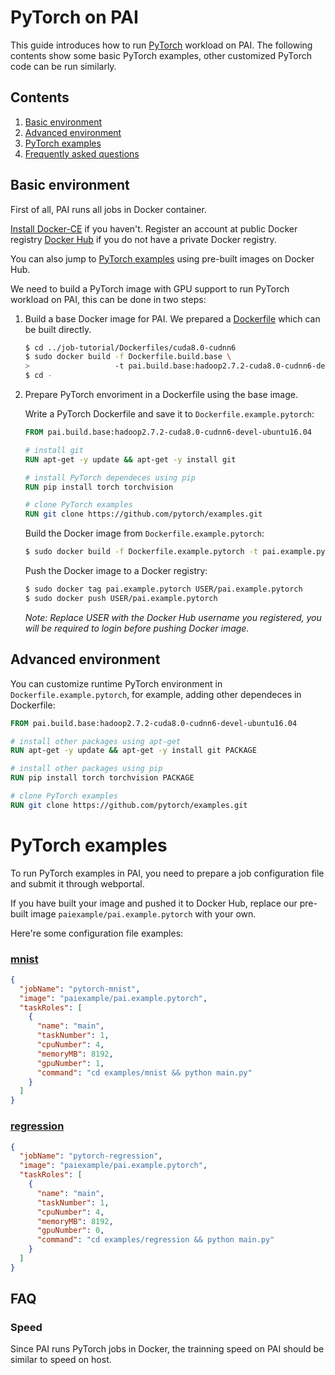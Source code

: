 <!--
  Copyright (c) Microsoft Corporation
  All rights reserved.

  MIT License

  Permission is hereby granted, free of charge, to any person obtaining a copy of this software and associated
  documentation files (the "Software"), to deal in the Software without restriction, including without limitation
  the rights to use, copy, modify, merge, publish, distribute, sublicense, and/or sell copies of the Software, and
  to permit persons to whom the Software is furnished to do so, subject to the following conditions:
  The above copyright notice and this permission notice shall be included in all copies or substantial portions of the Software.

  THE SOFTWARE IS PROVIDED *AS IS*, WITHOUT WARRANTY OF ANY KIND, EXPRESS OR IMPLIED, INCLUDING
  BUT NOT LIMITED TO THE WARRANTIES OF MERCHANTABILITY, FITNESS FOR A PARTICULAR PURPOSE AND
  NONINFRINGEMENT. IN NO EVENT SHALL THE AUTHORS OR COPYRIGHT HOLDERS BE LIABLE FOR ANY CLAIM,
  DAMAGES OR OTHER LIABILITY, WHETHER IN AN ACTION OF CONTRACT, TORT OR OTHERWISE, ARISING FROM,
  OUT OF OR IN CONNECTION WITH THE SOFTWARE OR THE USE OR OTHER DEALINGS IN THE SOFTWARE.
-->


# PyTorch on PAI

This guide introduces how to run [PyTorch](http://pytorch.org/) workload on PAI.
The following contents show some basic PyTorch examples, other customized PyTorch code can be run similarly.


## Contents

1. [Basic environment](#basic-environment)
2. [Advanced environment](#advanced-environment)
3. [PyTorch examples](#pytorch-examples)
4. [Frequently asked questions](#faq)


## Basic environment

First of all, PAI runs all jobs in Docker container.

[Install Docker-CE](https://docs.docker.com/install/linux/docker-ce/ubuntu/) if you haven't. Register an account at public Docker registry [Docker Hub](https://hub.docker.com/) if you do not have a private Docker registry.

You can also jump to [PyTorch examples](#pytorch-examples) using pre-built images on Docker Hub.

We need to build a PyTorch image with GPU support to run PyTorch workload on PAI, this can be done in two steps:

1. Build a base Docker image for PAI. We prepared a [Dockerfile](../../job-tutorial/Dockerfiles/cuda8.0-cudnn6/Dockerfile.build.base) which can be built directly.

    ```bash
    $ cd ../job-tutorial/Dockerfiles/cuda8.0-cudnn6
    $ sudo docker build -f Dockerfile.build.base \
    >                   -t pai.build.base:hadoop2.7.2-cuda8.0-cudnn6-devel-ubuntu16.04 .
    $ cd -
    ```

2. Prepare PyTorch envoriment in a Dockerfile using the base image.

    Write a PyTorch Dockerfile and save it to `Dockerfile.example.pytorch`:

    ```dockerfile
    FROM pai.build.base:hadoop2.7.2-cuda8.0-cudnn6-devel-ubuntu16.04

    # install git
    RUN apt-get -y update && apt-get -y install git

    # install PyTorch dependeces using pip
    RUN pip install torch torchvision

    # clone PyTorch examples
    RUN git clone https://github.com/pytorch/examples.git
    ```

    Build the Docker image from `Dockerfile.example.pytorch`:

    ```bash
    $ sudo docker build -f Dockerfile.example.pytorch -t pai.example.pytorch .
    ```

    Push the Docker image to a Docker registry:

    ```bash
    $ sudo docker tag pai.example.pytorch USER/pai.example.pytorch
    $ sudo docker push USER/pai.example.pytorch
    ```
    *Note: Replace USER with the Docker Hub username you registered, you will be required to login before pushing Docker image.*


## Advanced environment

You can customize runtime PyTorch environment in `Dockerfile.example.pytorch`, for example, adding other dependeces in Dockerfile:

```dockerfile
FROM pai.build.base:hadoop2.7.2-cuda8.0-cudnn6-devel-ubuntu16.04

# install other packages using apt-get
RUN apt-get -y update && apt-get -y install git PACKAGE

# install other packages using pip
RUN pip install torch torchvision PACKAGE

# clone PyTorch examples
RUN git clone https://github.com/pytorch/examples.git
```


# PyTorch examples

To run PyTorch examples in PAI, you need to prepare a job configuration file and submit it through webportal.

If you have built your image and pushed it to Docker Hub, replace our pre-built image `paiexample/pai.example.pytorch` with your own.

Here're some configuration file examples:

### [mnist](https://github.com/pytorch/examples/tree/master/mnist)
```json
{
  "jobName": "pytorch-mnist",
  "image": "paiexample/pai.example.pytorch",
  "taskRoles": [
    {
      "name": "main",
      "taskNumber": 1,
      "cpuNumber": 4,
      "memoryMB": 8192,
      "gpuNumber": 1,
      "command": "cd examples/mnist && python main.py"
    }
  ]
}
```

### [regression](https://github.com/pytorch/examples/tree/master/regression)
```json
{
  "jobName": "pytorch-regression",
  "image": "paiexample/pai.example.pytorch",
  "taskRoles": [
    {
      "name": "main",
      "taskNumber": 1,
      "cpuNumber": 4,
      "memoryMB": 8192,
      "gpuNumber": 0,
      "command": "cd examples/regression && python main.py"
    }
  ]
}
```


## FAQ

### Speed

Since PAI runs PyTorch jobs in Docker, the trainning speed on PAI should be similar to speed on host.
